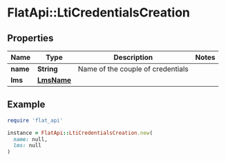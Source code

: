 # FlatApi::LtiCredentialsCreation

## Properties

| Name | Type | Description | Notes |
| ---- | ---- | ----------- | ----- |
| **name** | **String** | Name of the couple of credentials |  |
| **lms** | [**LmsName**](LmsName.md) |  |  |

## Example

```ruby
require 'flat_api'

instance = FlatApi::LtiCredentialsCreation.new(
  name: null,
  lms: null
)
```

